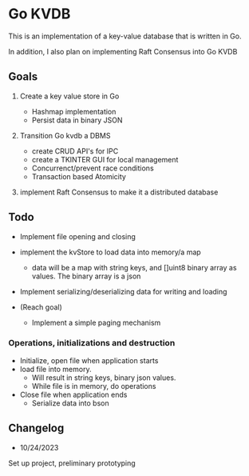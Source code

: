 # Go KVDB

This is an implementation of a key-value database that is written in Go.

In addition, I also plan on implementing Raft Consensus into Go KVDB

## Goals
1. Create a key value store in Go
    - Hashmap implementation
    - Persist data in binary JSON
    
2. Transition Go kvdb a DBMS 
    - create CRUD API's for IPC
    - create a TKINTER GUI for local management
    - Concurrenct/prevent race conditions
    - Transaction based Atomicity

3. implement Raft Consensus to make it a distributed database

## Todo
- Implement file opening and closing
- implement the kvStore to load data into memory/a map
    - data will be a map with string keys, and []uint8 binary array as values. The binary array is a json
- Implement serializing/deserializing data for writing and loading

- (Reach goal)
    - Implement a simple paging mechanism

### Operations, initializations and destruction
- Initialize, open file when application starts
- load file into memory. 
    - Will result in string keys, binary json values.
    - While file is in memory, do operations
- Close file when application ends
    - Serialize data into bson

## Changelog
- 10/24/2023

Set up project, preliminary prototyping